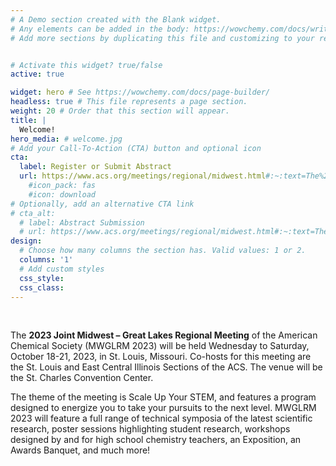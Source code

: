 ```yaml
---
# A Demo section created with the Blank widget.
# Any elements can be added in the body: https://wowchemy.com/docs/writing-markdown-latex/
# Add more sections by duplicating this file and customizing to your requirements.


# Activate this widget? true/false
active: true

widget: hero # See https://wowchemy.com/docs/page-builder/
headless: true # This file represents a page section.
weight: 20 # Order that this section will appear.
title: |
  Welcome!
hero_media: # welcome.jpg
# Add your Call-To-Action (CTA) button and optional icon
cta:
  label: Register or Submit Abstract
  url: https://www.acs.org/meetings/regional/midwest.html#:~:text=The%202023%20Joint%20Midwest%20%E2%80%93%20Great,Illinois%20Sections%20of%20the%20ACS.
    #icon_pack: fas
    #icon: download
# Optionally, add an alternative CTA link
# cta_alt:
  # label: Abstract Submission
  # url: https://www.acs.org/meetings/regional/midwest.html#:~:text=The%202023%20Joint%20Midwest%20%E2%80%93%20Great,Illinois%20Sections%20of%20the%20ACS
design:
  # Choose how many columns the section has. Valid values: 1 or 2.
  columns: '1'
  # Add custom styles
  css_style:
  css_class:
---
```

<br>

The **2023 Joint Midwest – Great Lakes Regional Meeting** of the American Chemical Society (MWGLRM 2023) will be held Wednesday to Saturday, October 18-21, 2023, in St. Louis, Missouri. Co-hosts for this meeting are the St. Louis and East Central Illinois Sections of the ACS. The venue will be the St. Charles Convention Center.

The theme of the meeting is Scale Up Your STEM, and features a program designed to energize you to take your pursuits to the next level. MWGLRM 2023 will feature a full range of technical symposia of the latest scientific research, poster sessions highlighting student research, workshops designed by and for high school chemistry teachers, an Exposition, an Awards Banquet, and much more!

<br>

